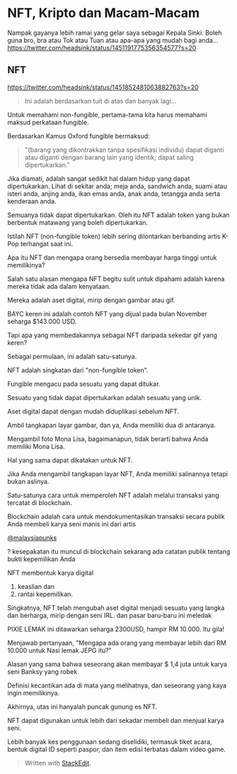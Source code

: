 
# NFT, Kripto dan Macam-Macam
Nampak gayanya lebih ramai yang gelar saya sebagai Kepala Sinki. Boleh guna bro, bra atau Tok atau Tuan atau apa-apa yang mudah bagi anda...
https://twitter.com/headsink/status/1451191775356354577?s=20

## NFT
https://twitter.com/headsink/status/1451852481063882763?s=20
>Ini adalah berdasarkan tuit di atas dan banyak lagi...

Untuk memahami non-fungible, pertama-tama kita harus memahami maksud perkataan fungible.

Berdasarkan Kamus Oxford fungible bermaksud:
>"(barang yang dikontrakkan tanpa spesifikasi individu) dapat diganti atau diganti dengan barang lain yang identik; dapat saling dipertukarkan."


Jika diamati, adalah sangat sedikit hal dalam hidup yang dapat dipertukarkan. Lihat di sekitar anda; meja anda, sandwich anda, suami atau isteri anda, anjing anda, ikan emas anda, anak anda, tetangga anda serta kenderaan anda.

Semuanya tidak dapat dipertukarkan. Oleh itu NFT adalah token yang bukan berbentuk matawang yang boleh dipertukarkan.

Istilah NFT (non-fungible token) lebih sering dilontarkan berbanding artis K-Pop terhangat saat ini.

Apa itu NFT dan mengapa orang bersedia membayar harga tinggi untuk memilikinya?

Salah satu alasan mengapa NFT begitu sulit untuk dipahami adalah karena mereka tidak ada dalam kenyataan.

Mereka adalah aset digital, mirip dengan gambar atau gif.

BAYC keren ini adalah contoh NFT yang dijual pada bulan November seharga $143.000 USD.

Tapi apa yang membedakannya sebagai NFT daripada sekedar gif yang keren?

Sebagai permulaan, ini adalah satu-satunya.

NFT adalah singkatan dari "non-fungible token".

Fungible mengacu pada sesuatu yang dapat ditukar.

Sesuatu yang tidak dapat dipertukarkan adalah sesuatu yang unik.

Aset digital dapat dengan mudah diduplikasi sebelum NFT.

Ambil tangkapan layar gambar, dan ya, Anda memiliki dua di antaranya.

Mengambil foto Mona Lisa, bagaimanapun, tidak berarti bahwa Anda memiliki Mona Lisa.

Hal yang sama dapat dikatakan untuk NFT.

Jika Anda mengambil tangkapan layar NFT, Anda memiliki salinannya tetapi bukan aslinya.

Satu-satunya cara untuk memperoleh NFT adalah melalui transaksi yang tercatat di blockchain.


Blockchain adalah cara untuk mendokumentasikan transaksi secara publik Anda membeli karya seni manis ini dari artis

[@malaysiapunks](https://twitter.com/malaysiapunks)

? kesepakatan itu muncul di blockchain sekarang ada catatan publik tentang bukti kepemilikan Anda

NFT membentuk karya digital
1) keaslian dan
2) rantai kepemilikan.

Singkatnya, NFT telah mengubah aset digital menjadi sesuatu yang langka dan berharga, mirip dengan seni IRL. dan pasar baru-baru ini meledak

PIXIE LEMAK ini ditawarkan seharga 2300USD, hampir RM 10.000. Itu gila!

Menjawab pertanyaan, "Mengapa ada orang yang membayar lebih dari RM 10.000 untuk Nasi lemak JEPG itu?"

Alasan yang sama bahwa seseorang akan membayar $ 1,4 juta untuk karya seni Banksy yang robek

Definisi kecantikan ada di mata yang melihatnya, dan seseorang yang kaya ingin memilikinya.

Akhirnya, utas ini hanyalah puncak gunung es NFT.

NFT dapat digunakan untuk lebih dari sekadar membeli dan menjual karya seni.

Lebih banyak kes penggunaan sedang diselidiki, termasuk tiket acara, bentuk digital ID seperti paspor, dan item edisi terbatas dalam video game.

> Written with [StackEdit](https://stackedit.io/).
